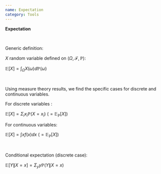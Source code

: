 ```yaml
---
name: Expectation
category: Tools
---
```


$\textbf{Expectation}$

<br>

Generic definition:

$X$ random variable defined on $(\Omega, \mathcal{F} ,\mathbb{P})$:

$\mathbb{E}[X] = \int_{\Omega} X(\omega) d\mathbb{P}(\omega)$

<br>

Using measure theory results, we find the specific cases for discrete and continuous variables.

For discrete variables :

$\mathbb{E}[X] = \Sigma_i x_i \mathbb{P}(X=x_i)~(= \mathbb{E}_{\mathbb{P}}[X])$

For continuous variables:

$\mathbb{E}[X] = \int x f(x) dx~(= \mathbb{E}_{\mathbb{P}}[X])$

<br>

Conditional expectation (discrete case):

$\mathbb{E}[Y \| X=x] = \Sigma_y y \mathbb{P}(Y \| X=x)$